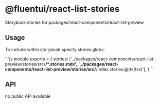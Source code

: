 # @fluentui/react-list-stories

Storybook stories for packages/react-components/react-list-preview

## Usage

To include within storybook specify stories globs:

\`\`\`js
module.exports = {
stories: ['../packages/react-components/react-list-preview/stories/src/**/*.stories.mdx', '../packages/react-components/react-list-preview/stories/src/**/index.stories.@(ts|tsx)'],
}
\`\`\`

## API

no public API available
